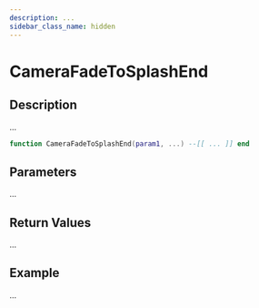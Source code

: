 ```yaml
---
description: ...
sidebar_class_name: hidden
---
```


# CameraFadeToSplashEnd

## Description

...

```lua
function CameraFadeToSplashEnd(param1, ...) --[[ ... ]] end
```

## Parameters

...

## Return Values

...

## Example

...

